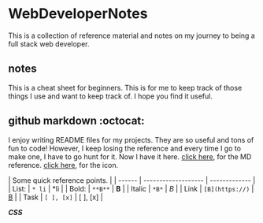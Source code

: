 # WebDeveloperNotes
This is a collection of reference material and notes on my journey to being a full stack web developer. 

## notes

This is a cheat sheet for beginners. This is for me to keep track of those things I use and want to keep track of. I hope you find it useful. 

## github markdown :octocat:

I enjoy writing README files for my projects. They are so useful and tons of fun to code! However, I keep losing the reference and every time I go to make one, I have to go hunt for it. Now I have it here. [click here](https://help.github.com/en/articles/basic-writing-and-formatting-syntax#using-emoji), for the MD reference. [click here](https://www.webfx.com/tools/emoji-cheat-sheet/), for the icon.


|         Some quick reference points.         |
| ------ | ------------------- | ------------- |
| List:  |     ```* li```      |      *li      |
| Bold:  |     ```**B**```     |     **B**     |
| Italic |      ```*B*```      |      *B*      |
|  Link  | ```[B](https://)``` | [B](https://) |
|  Task  |   ```[ ], [x]```    |   [ ], [x]    |


***CSS***
